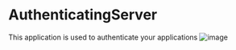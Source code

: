 # AuthenticatingServer
This application is used to authenticate your applications
![image](https://github.com/Abdul-Rasheed-A-811/AuthenticatingServer/assets/72737464/9d8c720b-4dad-4d42-9043-aa2bdc7d2974)
